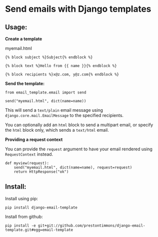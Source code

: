 # Send emails with Django templates

## Usage:

**Create a template**

myemail.html

```
{% block subject %}Subject{% endblock %}

{% block text %}Hello from {{ name }}{% endblock %}

{% block recipients %}x@z.com, y@z.com{% endblock %}
```

**Send the template:**

```
from email_template.email import send

send("myemail.html", dict(name=name))
```

This will send a `text/plain` email message using
`django.core.mail.EmailMessage` to the specified recipients.

You can optionally add an `html` block to send a multipart email, or
specify the `html` block only, which sends a `text/html` email.


**Providing a request context**

You can provide the `request` argument to have your email rendered using
`RequestContext` instead.


```
def myview(request):
    send("myemail.html", dict(name=name), request=request)
    return HttpResponse("ok")
```


## Install:

Install using pip:

```
pip install django-email-template
```

Install from github:

```
pip install -e git+git://github.com/prestontimmons/django-email-template.git#egg=email-template
```
